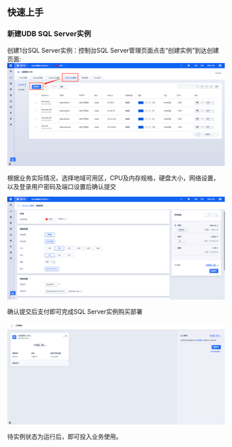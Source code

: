 ## 快速上手

### 新建UDB SQL Server实例

创建1台SQL Server实例：控制台SQL Server管理页面点击“创建实例”到达创建页面:
![image](/images/0202create.png)

根据业务实际情况，选择地域可用区，CPU及内存规格，硬盘大小，网络设置，以及登录用户密码及端口设置后确认提交

![image](/images/0202create001.png)

确认提交后支付即可完成SQL Server实例购买部署

![image](/images/0202create002.png)

待实例状态为运行后，即可投入业务使用。


